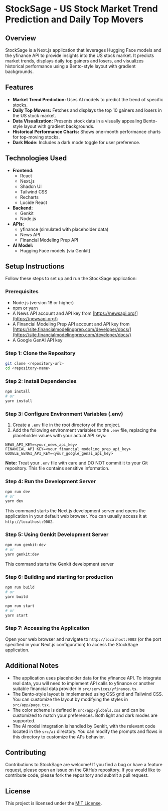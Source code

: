 # StockSage - US Stock Market Trend Prediction and Daily Top Movers

## Overview

StockSage is a Next.js application that leverages Hugging Face models and the yfinance API to provide insights into the US stock market. It predicts market trends, displays daily top gainers and losers, and visualizes historical performance using a Bento-style layout with gradient backgrounds.

## Features

-   **Market Trend Prediction:** Uses AI models to predict the trend of specific stocks.
-   **Daily Top Movers:** Fetches and displays the top 10 gainers and losers in the US stock market.
-   **Data Visualization:** Presents stock data in a visually appealing Bento-style layout with gradient backgrounds.
-   **Historical Performance Charts:** Shows one-month performance charts for top-moving stocks.
-   **Dark Mode:** Includes a dark mode toggle for user preference.

## Technologies Used

-   **Frontend:**
    -   React
    -   Next.js
    -   Shadcn UI
    -   Tailwind CSS
    -   Recharts
    -   Lucide React
-   **Backend:**
    -   Genkit
    -   Node.js
-   **APIs:**
    -   yfinance (simulated with placeholder data)
    -   News API
    -   Financial Modeling Prep API
-   **AI Model:**
    -   Hugging Face models (via Genkit)

## Setup Instructions

Follow these steps to set up and run the StockSage application:

### Prerequisites

-   Node.js (version 18 or higher)
-   npm or yarn
-   A News API account and API key from [https://newsapi.org/](https://newsapi.org/)
-   A Financial Modeling Prep API account and API key from [https://site.financialmodelingprep.com/developer/docs/](https://site.financialmodelingprep.com/developer/docs/)
-   A Google GenAI API key

### Step 1: Clone the Repository

```bash
git clone <repository-url>
cd <repository-name>
```

### Step 2: Install Dependencies

```bash
npm install
# or
yarn install
```

### Step 3: Configure Environment Variables (.env)

1.  Create a `.env` file in the root directory of the project.
2.  Add the following environment variables to the `.env` file, replacing the placeholder values with your actual API keys:

```
NEWS_API_KEY=<your_news_api_key>
FINANCIAL_API_KEY=<your_financial_modeling_prep_api_key>
GOOGLE_GENAI_API_KEY=<your_google_genai_api_key>
```

**Note:** Treat your `.env` file with care and DO NOT commit it to your Git repository. This file contains sensitive information.

### Step 4: Run the Development Server

```bash
npm run dev
# or
yarn dev
```

This command starts the Next.js development server and opens the application in your default web browser. You can usually access it at `http://localhost:9002`.

### Step 5: Using Genkit Development Server

```bash
npm run genkit:dev
# or
yarn genkit:dev
```

This command starts the Genkit development server

### Step 6: Building and starting for production

```bash
npm run build
# or
yarn build
```

```bash
npm run start
# or
yarn start
```

### Step 7: Accessing the Application

Open your web browser and navigate to `http://localhost:9002` (or the port specified in your Next.js configuration) to access the StockSage application.

## Additional Notes

-   The application uses placeholder data for the yfinance API.  To integrate real data, you will need to implement API calls to yfinance or another suitable financial data provider in `src/services/yfinance.ts`.
-   The Bento-style layout is implemented using CSS grid and Tailwind CSS.  You can customize the layout by modifying the styles in `src/app/page.tsx`.
-   The color scheme is defined in `src/app/globals.css` and can be customized to match your preferences.  Both light and dark modes are supported.
-   The AI model integration is handled by Genkit, with the relevant code located in the `src/ai` directory.  You can modify the prompts and flows in this directory to customize the AI's behavior.

## Contributing

Contributions to StockSage are welcome! If you find a bug or have a feature request, please open an issue on the GitHub repository.  If you would like to contribute code, please fork the repository and submit a pull request.

## License

This project is licensed under the [MIT License](LICENSE).
